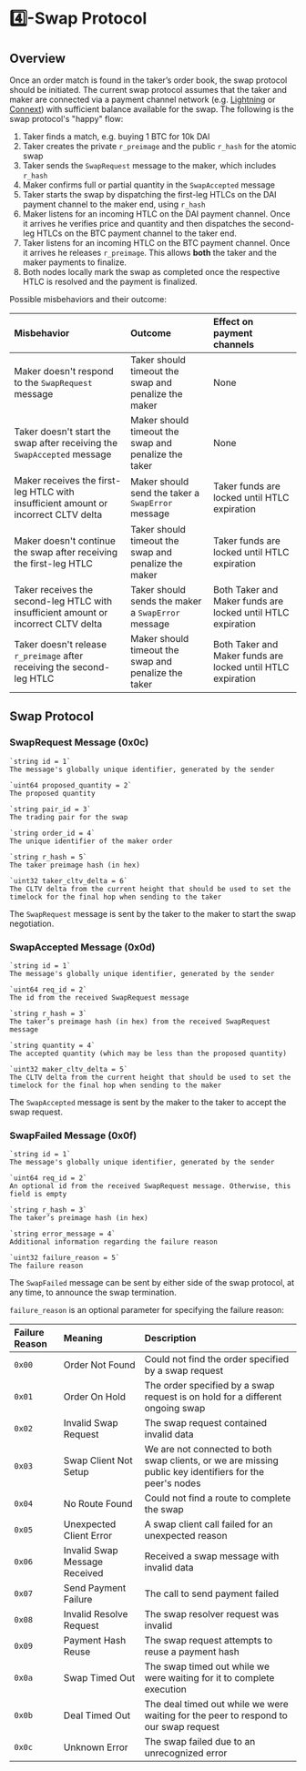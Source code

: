 # 4️⃣-Swap Protocol

## Overview

Once an order match is found in the taker’s order book, the swap protocol should be initiated. The current swap protocol assumes that the taker and maker are connected via a payment channel network \(e.g. [Lightning](http://lightning.network/) or [Connext](https://connext.network/)\) with sufficient balance available for the swap. The following is the swap protocol's "happy" flow:

1. Taker finds a match, e.g. buying 1 BTC for 10k DAI
2. Taker creates the private `r_preimage` and the public `r_hash` for the atomic swap
3. Taker sends the `SwapRequest` message to the maker, which includes `r_hash`
4. Maker confirms full or partial quantity in the `SwapAccepted` message
5. Taker starts the swap by dispatching the first-leg HTLCs on the DAI payment channel to the maker end, using `r_hash`
6. Maker listens for an incoming HTLC on the DAI payment channel. Once it arrives he verifies price and quantity and then dispatches the second-leg HTLCs on the BTC payment channel to the taker end.
7. Taker listens for an incoming HTLC on the BTC payment channel. Once it arrives he releases `r_preimage`. This allows **both** the taker and the maker payments to finalize.
8. Both nodes locally mark the swap as completed once the respective HTLC is resolved and the payment is finalized.

Possible misbehaviors and their outcome:

| Misbehavior | Outcome | Effect on payment channels |
| :--- | :--- | :--- |
| Maker doesn't respond to the `SwapRequest` message | Taker should timeout the swap and penalize the maker | None |
| Taker doesn't start the swap after receiving the `SwapAccepted` message | Maker should timeout the swap and penalize the taker | None |
| Maker receives the first-leg HTLC with insufficient amount or incorrect CLTV delta | Maker should send the taker a `SwapError` message | Taker funds are locked until HTLC expiration |
| Maker doesn't continue the swap after receiving the first-leg HTLC | Taker should timeout the swap and penalize the maker | Taker funds are locked until HTLC expiration |
| Taker receives the second-leg HTLC with insufficient amount or incorrect CLTV delta | Taker should sends the maker a `SwapError` message | Both Taker and Maker funds are locked until HTLC expiration |
| Taker doesn't release `r_preimage` after receiving the second-leg HTLC | Maker should timeout the swap and penalize the taker | Both Taker and Maker funds are locked until HTLC expiration |

## Swap Protocol

### SwapRequest Message \(0x0c\)

```text
`string id = 1`
The message's globally unique identifier, generated by the sender 

`uint64 proposed_quantity = 2`
The proposed quantity

`string pair_id = 3`
The trading pair for the swap

`string order_id = 4`
The unique identifier of the maker order

`string r_hash = 5`
The taker preimage hash (in hex)

`uint32 taker_cltv_delta = 6`
The CLTV delta from the current height that should be used to set the timelock for the final hop when sending to the taker
```

The `SwapRequest` message is sent by the taker to the maker to start the swap negotiation.

### SwapAccepted Message \(0x0d\)

```text
`string id = 1`
The message's globally unique identifier, generated by the sender 

`uint64 req_id = 2`
The id from the received SwapRequest message

`string r_hash = 3`
The taker’s preimage hash (in hex) from the received SwapRequest message

`string quantity = 4`
The accepted quantity (which may be less than the proposed quantity)

`uint32 maker_cltv_delta = 5`
The CLTV delta from the current height that should be used to set the timelock for the final hop when sending to the maker
```

The `SwapAccepted` message is sent by the maker to the taker to accept the swap request.

### SwapFailed Message \(0x0f\)

```text
`string id = 1`
The message's globally unique identifier, generated by the sender 

`uint64 req_id = 2`
An optional id from the received SwapRequest message. Otherwise, this field is empty

`string r_hash = 3`
The taker’s preimage hash (in hex)

`string error_message = 4`
Additional information regarding the failure reason

`uint32 failure_reason = 5`
The failure reason
```

The `SwapFailed` message can be sent by either side of the swap protocol, at any time, to announce the swap termination.

`failure_reason` is an optional parameter for specifying the failure reason:

| Failure Reason | Meaning | Description |
| :--- | :--- | :--- |
| `0x00` | Order Not Found | Could not find the order specified by a swap request |
| `0x01` | Order On Hold | The order specified by a swap request is on hold for a different ongoing swap |
| `0x02` | Invalid Swap Request | The swap request contained invalid data |
| `0x03` | Swap Client Not Setup | We are not connected to both swap clients, or we are missing public key identifiers for the peer's nodes |
| `0x04` | No Route Found | Could not find a route to complete the swap |
| `0x05` | Unexpected Client Error | A swap client call failed for an unexpected reason |
| `0x06` | Invalid Swap Message Received | Received a swap message with invalid data |
| `0x07` | Send Payment Failure | The call to send payment failed |
| `0x08` | Invalid Resolve Request | The swap resolver request was invalid |
| `0x09` | Payment Hash Reuse | The swap request attempts to reuse a payment hash |
| `0x0a` | Swap Timed Out | The swap timed out while we were waiting for it to complete execution |
| `0x0b` | Deal Timed Out | The deal timed out while we were waiting for the peer to respond to our swap request |
| `0x0c` | Unknown Error | The swap failed due to an unrecognized error |

